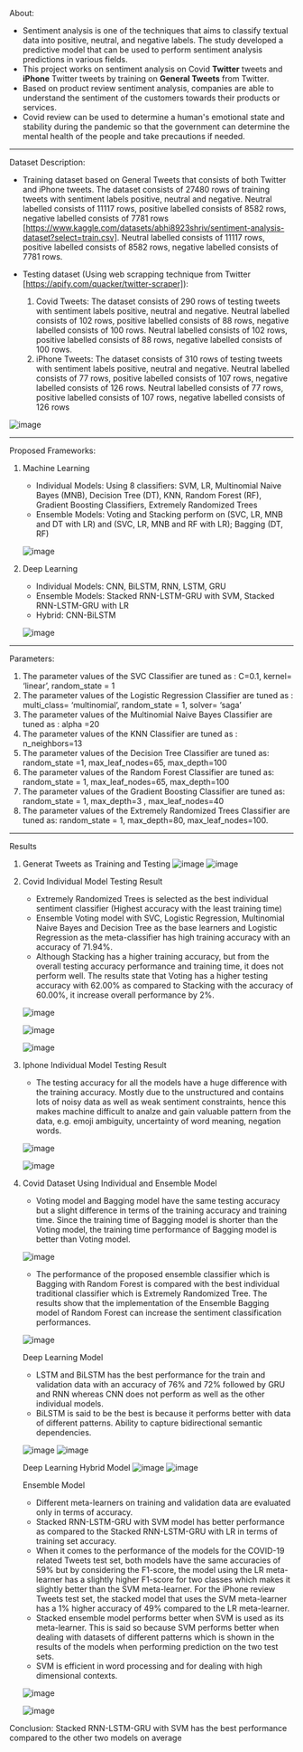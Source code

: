 About:
- Sentiment analysis is one of the techniques that aims to classify textual data into positive, neutral, and negative labels. The study developed a predictive model that can be used to perform sentiment analysis predictions in various fields.  
- This project works on sentiment analysis on Covid **Twitter** tweets and **iPhone** Twitter tweets by training on **General Tweets** from Twitter.
- Based on product review sentiment analysis, companies are able to understand the sentiment of the customers towards their products or services.
- Covid review can be used to determine a human's emotional state and stability during the pandemic so that the government can determine the mental health of the people and take precautions if needed.
 
------------------------------------------------------------------------------------------------------------------------------

Dataset Description:
- Training dataset based on General Tweets that consists of both Twitter and iPhone tweets. The dataset consists of 27480 rows of training tweets with sentiment labels positive, neutral and negative. Neutral labelled consists of 11117 rows, positive labelled consists of 8582 rows, negative labelled consists of 7781 rows [https://www.kaggle.com/datasets/abhi8923shriv/sentiment-analysis-dataset?select=train.csv]. Neutral labelled consists of 11117 rows, positive labelled consists of 8582 rows, negative labelled consists of 7781 rows.
  
- Testing dataset (Using web scrapping technique from Twitter [https://apify.com/quacker/twitter-scraper]):
  1. Covid Tweets: The dataset consists of 290 rows of testing tweets with sentiment labels positive, neutral and negative. Neutral labelled consists of 102 rows, positive labelled consists of 88 rows, negative 
labelled consists of 100 rows. Neutral labelled consists of 102 rows, positive labelled consists of 88 rows, negative
labelled consists of 100 rows.
  2. iPhone Tweets: The dataset consists of 310 rows of testing tweets with sentiment labels positive, neutral and negative. Neutral labelled consists of 77 rows, positive labelled consists of 107 rows, negative 
labelled consists of 126 rows. Neutral labelled consists of 77 rows, positive labelled consists of 107 rows, negative
labelled consists of 126 rows

![image](https://github.com/user-attachments/assets/19e7566a-b2f4-4e54-ab6e-70067d9f9ece)

------------------------------------------------------------------------------------------------------------------------------

Proposed Frameworks:
1. Machine Learning
   - Individual Models: Using 8 classifiers: SVM, LR, Multinomial Naive Bayes (MNB), Decision Tree (DT), KNN, Random Forest (RF), Gradient Boosting Classifiers, Extremely Randomized Trees
   - Ensemble Models: Voting and Stacking perform on (SVC, LR, MNB and DT with LR) and (SVC, LR, MNB and RF with LR); Bagging (DT, RF)
   
   ![image](https://github.com/user-attachments/assets/26c1392e-21fe-49a7-811c-69563b80afed)

3. Deep Learning
   - Individual Models: CNN, BiLSTM, RNN, LSTM, GRU
   - Ensemble Models: Stacked RNN-LSTM-GRU with SVM, Stacked RNN-LSTM-GRU with LR
   - Hybrid: CNN-BiLSTM
   
   ![image](https://github.com/user-attachments/assets/a18d0df2-93c3-4483-9ce4-a80874a10244)

------------------------------------------------------------------------------------------------------------------------------

Parameters:
1. The parameter values of the SVC Classifier are tuned as : C=0.1, kernel= ‘linear’, random_state = 1
2. The parameter values of the Logistic Regression Classifier are tuned as : multi_class= ‘multinomial’, random_state = 1, solver= ‘saga’
3. The parameter values of the Multinomial Naive Bayes Classifier are tuned as : alpha =20
4. The parameter values of the KNN Classifier are tuned as : n_neighbors=13
5. The parameter values of the Decision Tree Classifier are tuned as: random_state =1, max_leaf_nodes=65, max_depth=100
6. The parameter values of the Random Forest Classifier are tuned as: random_state = 1, max_leaf_nodes=65, max_depth=100
7. The parameter values of the Gradient Boosting Classifier are tuned as: random_state = 1, max_depth=3 , max_leaf_nodes=40
8. The parameter values of the Extremely Randomized Trees Classifier are tuned as: random_state = 1, max_depth=80, max_leaf_nodes=100.

------------------------------------------------------------------------------------------------------------------------------

Results
1. Generat Tweets as Training and Testing
   ![image](https://github.com/user-attachments/assets/87971d8c-b39a-4381-8b8b-81a7fb644501)
   ![image](https://github.com/user-attachments/assets/4584127b-65ac-4f55-9483-79f77951f34b)

2. Covid Individual Model Testing Result
   -  Extremely Randomized Trees is selected as the best individual sentiment classifier (Highest accuracy with the least training time)
   -  Ensemble Voting model with SVC, Logistic Regression, Multinomial Naive Bayes and Decision Tree as the base learners and Logistic Regression as the meta-classifier has high training accuracy with an accuracy of 71.94%.
   -  Although Stacking has a higher training accuracy, but from the overall testing accuracy performance and training time, it does not perform well. The results state that Voting has a higher testing accuracy with 62.00% as compared to Stacking with the accuracy of 60.00%, it increase overall performance by 2%.

   ![image](https://github.com/user-attachments/assets/987bd00e-9d45-4921-bd69-c70a3abcf1fe)

   ![image](https://github.com/user-attachments/assets/3fc8e3ef-8ced-4c98-a71b-266ba4d8c16c)

   ![image](https://github.com/user-attachments/assets/e4709bfd-9823-4dbd-b051-739a24347583)

4. Iphone Individual Model Testing Result
   - The testing accuracy for all the models have a huge difference with the training accuracy. Mostly due to the unstructured and contains lots of noisy data as well as weak sentiment constraints, hence this makes machine difficult to analze and gain valuable pattern from the data, e.g. emoji ambiguity, uncertainty of word meaning, negation words. 

    ![image](https://github.com/user-attachments/assets/bf11b8de-9cb5-4965-be1f-908877f184a8)

   ![image](https://github.com/user-attachments/assets/80a9bc3d-f1d6-4858-baf3-93cf8e0b3f36)

6. Covid Dataset Using Individual and Ensemble Model
   - Voting model and Bagging model have the same testing accuracy but a slight difference in terms of the training accuracy and training time. Since the training time of Bagging model is shorter than the Voting model, the training time performance of Bagging model is better than Voting model.

   ![image](https://github.com/user-attachments/assets/d9b79173-df14-486a-b626-5ea8418e333d)

   - The performance of the proposed ensemble classifier which is Bagging with Random Forest is compared with the best individual traditional classifier which is Extremely Randomized Tree. The results show that the implementation of the Ensemble Bagging model of Random Forest can increase the sentiment classification performances.

   ![image](https://github.com/user-attachments/assets/6a178a5c-76f8-473f-a670-afdb463e4fed)

   Deep Learning Model
   - LSTM and BiLSTM has the best performance for the train and validation data with an accuracy of 76% and 72% followed by GRU and RNN whereas CNN does not perform as well as the other individual models.
   - BiLSTM is said to be the best is because it performs better with data of different patterns. Ability to capture bidirectional semantic dependencies.

   ![image](https://github.com/user-attachments/assets/ffc33b3c-b813-40a9-b9ce-3fc285bee63f)
   ![image](https://github.com/user-attachments/assets/bfac2261-62d6-4dae-b6b8-582d19151c7e)

   Deep Learning Hybrid Model
   ![image](https://github.com/user-attachments/assets/ed19c6ed-6c27-4ed2-9a82-ca3810aee4fe)
   ![image](https://github.com/user-attachments/assets/1ecef24c-e10c-440b-9d39-fd54b0cdb2b3)

   Ensemble Model
   - Different meta-learners on training and validation data are evaluated only in terms of accuracy.
   - Stacked RNN-LSTM-GRU with SVM model has better performance as compared to the Stacked RNN-LSTM-GRU with LR in terms of training set accuracy.
   - When it comes to the performance of the models for the COVID-19 related Tweets test set, both models have the same accuracies of 59% but by considering the F1-score, the model using the LR meta-learner has a slightly higher F1-score for two classes which makes it slightly better than the SVM meta-learner. For the iPhone review Tweets test set, the stacked model that uses the SVM meta-learner has a 1% higher accuracy of 49% compared to the LR meta-learner.
   - Stacked ensemble model performs better when SVM is used as its meta-learner. This is said so because SVM performs better when dealing with datasets of different patterns which is shown in the results of the models when performing prediction on the two test sets.
   - SVM is efficient in word processing and for dealing with high dimensional contexts.

   ![image](https://github.com/user-attachments/assets/cf285a5e-56b7-4720-9afc-8414abffb69d)

   ![image](https://github.com/user-attachments/assets/8577305f-75dd-4997-b60a-67848bcacd39)



Conclusion: Stacked RNN-LSTM-GRU with SVM has the best performance compared to the other two models on average

